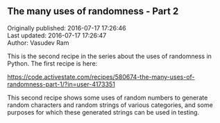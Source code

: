 ## The many uses of randomness - Part 2  
Originally published: 2016-07-17 17:26:46  
Last updated: 2016-07-17 17:26:47  
Author: Vasudev Ram  
  
This is the second recipe in the series about the uses of randomness in Python. The first recipe is here:

https://code.activestate.com/recipes/580674-the-many-uses-of-randomness-part-1/?in=user-4173351

This second recipe shows some uses of random numbers to generate random characters and random strings of various categories, and some purposes for which these generated strings can be used in testing.

